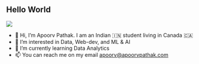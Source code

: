 ## Hello World
<img src="https://media.giphy.com/media/xTiIzJSKB4l7xTouE8/giphy.gif"></img>

- 👋 Hi, I’m Apoorv Pathak. I am an Indian 🇮🇳 student living in Canada 🇨🇦
- 👀 I’m interested in Data, Web-dev, and ML & AI
- 🌱 I’m currently learning Data Analytics
- 📫 You can reach me on my email apoorv@apoorvpathak.com



<!---
apoorvpathak/apoorvpathak is a ✨ special ✨ repository because its `README.md` (this file) appears on your GitHub profile.
You can click the Preview link to take a look at your changes.
--->
